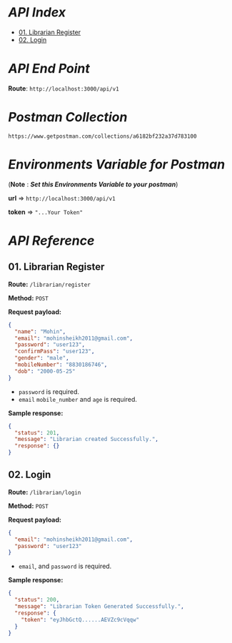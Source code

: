 # _API Index_

- [01. Librarian Register](#01-librarian-register)
- [02. Login](#02-login)

# _API End Point_

**Route**: `http://localhost:3000/api/v1`

# _Postman Collection_

```
https://www.getpostman.com/collections/a6182bf232a37d783100
```

# _Environments Variable for Postman_

(**Note** : _**Set this Environments Variable to your postman**_)

**url** => `http://localhost:3000/api/v1`

**token** => `"...Your Token"`

# _API Reference_

## 01. Librarian Register

**Route:**
`/librarian/register`

**Method:**
`POST`

**Request payload:**

```json
{
  "name": "Mohin",
  "email": "mohinsheikh2011@gmail.com",
  "password": "user123",
  "confirmPass": "user123",
  "gender": "male",
  "mobileNumber": "8830186746",
  "dob": "2000-05-25"
}
```

- `password` is required.
- `email` `mobile_number` and `age` is required.

**Sample response:**

```json
{
  "status": 201,
  "message": "Librarian created Successfully.",
  "response": {}
}
```

## 02. Login

**Route:**
`/librarian/login`

**Method:**
`POST`

**Request payload:**

```json
{
  "email": "mohinsheikh2011@gmail.com",
  "password": "user123"
}
```

- `email`, and `password` is required.

**Sample response:**

```json
{
  "status": 200,
  "message": "Librarian Token Generated Successfully.",
  "response": {
    "token": "eyJhbGctQ......AEVZc9cVqqw"
  }
}
```
